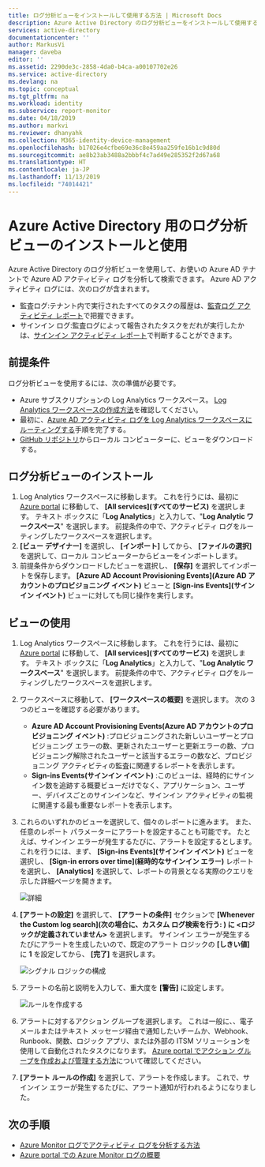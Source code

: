 ```yaml
---
title: ログ分析ビューをインストールして使用する方法 | Microsoft Docs
description: Azure Active Directory のログ分析ビューをインストールして使用する方法について説明します
services: active-directory
documentationcenter: ''
author: MarkusVi
manager: daveba
editor: ''
ms.assetid: 2290de3c-2858-4da0-b4ca-a00107702e26
ms.service: active-directory
ms.devlang: na
ms.topic: conceptual
ms.tgt_pltfrm: na
ms.workload: identity
ms.subservice: report-monitor
ms.date: 04/18/2019
ms.author: markvi
ms.reviewer: dhanyahk
ms.collection: M365-identity-device-management
ms.openlocfilehash: b17026e4cfbe69e36c8e459aa259fe16b1c9d80d
ms.sourcegitcommit: ae8b23ab3488a2bbbf4c7ad49e285352f2d67a68
ms.translationtype: HT
ms.contentlocale: ja-JP
ms.lasthandoff: 11/13/2019
ms.locfileid: "74014421"
---
```

# <a name="install-and-use-the-log-analytics-views-for-azure-active-directory"></a>Azure Active Directory 用のログ分析ビューのインストールと使用

Azure Active Directory のログ分析ビューを使用して、お使いの Azure AD テナントで Azure AD アクティビティ ログを分析して検索できます。 Azure AD アクティビティ ログには、次のログが含まれます。

* 監査ログ:テナント内で実行されたすべてのタスクの履歴は、[監査ログ アクティビティ レポート](concept-audit-logs.md)で把握できます。
* サインイン ログ:監査ログによって報告されたタスクをだれが実行したかは、[サインイン アクティビティ レポート](concept-sign-ins.md)で判断することができます。

## <a name="prerequisites"></a>前提条件

ログ分析ビューを使用するには、次の準備が必要です。

* Azure サブスクリプションの Log Analytics ワークスペース。 [Log Analytics ワークスペースの作成方法](https://docs.microsoft.com/azure/log-analytics/log-analytics-quick-create-workspace)を確認してください。
* 最初に、[Azure AD アクティビティ ログを Log Analytics ワークスペースにルーティングする](howto-integrate-activity-logs-with-log-analytics.md)手順を完了する。
* [GitHub リポジトリ](https://aka.ms/AADLogAnalyticsviews)からローカル コンピューターに、ビューをダウンロードする。

## <a name="install-the-log-analytics-views"></a>ログ分析ビューのインストール

1. Log Analytics ワークスペースに移動します。 これを行うには、最初に [Azure portal](https://portal.azure.com) に移動して、 **[All services]\(すべてのサービス\)** を選択します。 テキスト ボックスに「**Log Analytics**」と入力して、"**Log Analytic ワークスペース**" を選択します。 前提条件の中で、アクティビティ ログをルーティングしたワークスペースを選択します。
2. **[ビュー デザイナー]** を選択し、 **[インポート]** してから、 **[ファイルの選択]** を選択して、ローカル コンピューターからビューをインポートします。
3. 前提条件からダウンロードしたビューを選択し、 **[保存]** を選択してインポートを保存します。 **[Azure AD Account Provisioning Events]\(Azure AD アカウントのプロビジョニング イベント\)** ビューと **[Sign-ins Events]\(サインイン イベント\)** ビューに対しても同じ操作を実行します。

## <a name="use-the-views"></a>ビューの使用

1. Log Analytics ワークスペースに移動します。 これを行うには、最初に [Azure portal](https://portal.azure.com) に移動して、 **[All services]\(すべてのサービス\)** を選択します。 テキスト ボックスに「**Log Analytics**」と入力して、"**Log Analytic ワークスペース**" を選択します。 前提条件の中で、アクティビティ ログをルーティングしたワークスペースを選択します。

2. ワークスペースに移動して、 **[ワークスペースの概要]** を選択します。 次の 3 つのビューを確認する必要があります。

    * **Azure AD Account Provisioning Events\(Azure AD アカウントのプロビジョニング イベント\)** :プロビジョニングされた新しいユーザーとプロビジョニング エラーの数、更新されたユーザーと更新エラーの数、プロビジョニング解除されたユーザーと該当するエラーの数など、プロビジョニング アクティビティの監査に関連するレポートを表示します。    
    * **Sign-ins Events\(サインイン イベント\)** :このビューは、経時的にサインイン数を追跡する概要ビューだけでなく、アプリケーション、ユーザー、デバイスごとのサインインなど、サインイン アクティビティの監視に関連する最も重要なレポートを表示します。

3. これらのいずれかのビューを選択して、個々のレポートに進みます。 また、任意のレポート パラメーターにアラートを設定することも可能です。 たとえば、サインイン エラーが発生するたびに、アラートを設定するとします。 これを行うには、まず、 **[Sign-ins Events]\(サインイン イベント\)** ビューを選択し、 **[Sign-in errors over time]\(経時的なサインイン エラー\)** レポートを選択し、 **[Analytics]** を選択して、レポートの背景となる実際のクエリを示した詳細ページを開きます。 

    ![詳細](./media/howto-install-use-log-analytics-views/details.png)


4. **[アラートの設定]** を選択して、 **[アラートの条件]** セクションで **[Whenever the Custom log search]\(次の場合に、カスタム ログ検索を行う: \) に &lt;ロジックが定義されていません&gt;** を選択します。 サインイン エラーが発生するたびにアラートを生成したいので、既定のアラート ロジックの **[しきい値]** に **1** を設定してから、 **[完了]** を選択します。 

    ![シグナル ロジックの構成](./media/howto-install-use-log-analytics-views/configure-signal-logic.png)

5. アラートの名前と説明を入力して、重大度を **[警告]** に設定します。

    ![ルールを作成する](./media/howto-install-use-log-analytics-views/create-rule.png)

6. アラートに対するアクション グループを選択します。 これは一般に、、電子メールまたはテキスト メッセージ経由で通知したいチームか、Webhook、Runbook、関数、ロジック アプリ、または外部の ITSM ソリューションを使用して自動化されたタスクになります。 [Azure portal でアクション グループを作成および管理する方法](https://docs.microsoft.com/azure/monitoring-and-diagnostics/monitoring-action-groups)について確認してください。

7. **[アラート ルールの作成]** を選択して、アラートを作成します。 これで、サインイン エラーが発生するたびに、アラート通知が行われるようになりました。

## <a name="next-steps"></a>次の手順

* [Azure Monitor ログでアクティビティ ログを分析する方法](howto-analyze-activity-logs-log-analytics.md)
* [Azure portal での Azure Monitor ログの概要](https://docs.microsoft.com/azure/log-analytics/query-language/get-started-analytics-portal)